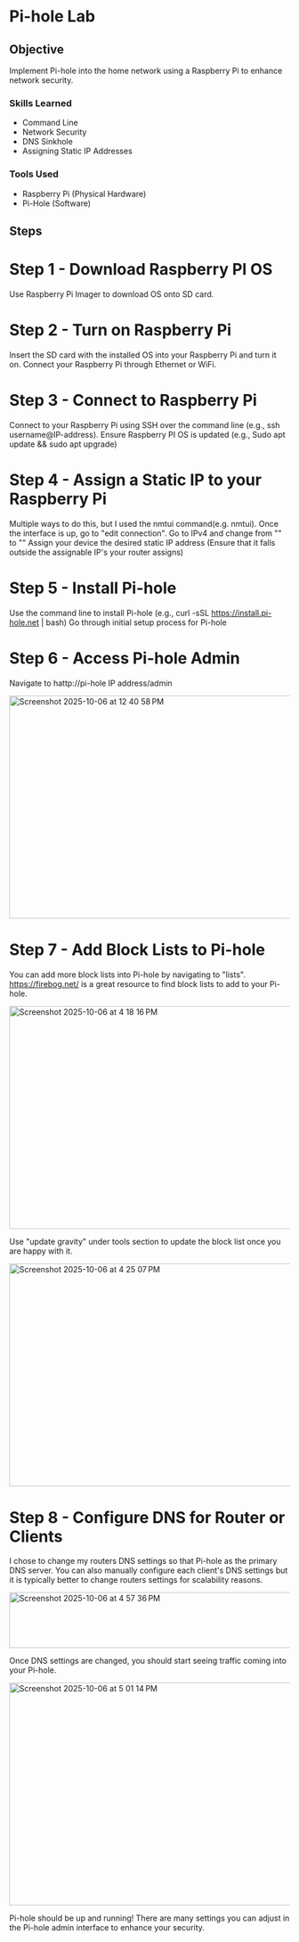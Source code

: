 # Pi-hole Lab

## Objective

Implement Pi-hole into the home network using a Raspberry Pi to enhance network security.


### Skills Learned

- Command Line
- Network Security
- DNS Sinkhole
- Assigning Static IP Addresses


### Tools Used

- Raspberry Pi (Physical Hardware)
- Pi-Hole (Software)


## Steps

# Step 1 - Download Raspberry PI OS
Use Raspberry Pi Imager to download OS onto SD card.

# Step 2 - Turn on Raspberry Pi
Insert the SD card with the installed OS into your Raspberry Pi and turn it on. Connect your Raspberry Pi through Ethernet or WiFi.

# Step 3 - Connect to Raspberry Pi
Connect to your Raspberry Pi using SSH over the command line (e.g., ssh username@IP-address).
Ensure Raspberry PI OS is updated (e.g., Sudo apt update && sudo apt upgrade)

# Step 4 - Assign a Static IP to your Raspberry Pi
Multiple ways to do this, but I used the nmtui command(e.g. nmtui).
Once the interface is up, go to "edit connection".
Go to IPv4 and change from "<Automatic>" to "<Manual>"
Assign your device the desired static IP address (Ensure that it falls outside the assignable IP's your router assigns)

# Step 5 - Install Pi-hole
Use the command line to install Pi-hole (e.g., curl -sSL https://install.pi-hole.net | bash)
Go through initial setup process for Pi-hole

# Step 6 - Access Pi-hole Admin
Navigate to hattp://pi-hole IP address/admin

<img width="600" height="400" alt="Screenshot 2025-10-06 at 12 40 58 PM" src="https://github.com/user-attachments/assets/e2478ed8-6caa-472f-9ce9-c690b59f6792" />

# Step 7 - Add Block Lists to Pi-hole
You can add more block lists into Pi-hole by navigating to "lists".
https://firebog.net/ is a great resource to find block lists to add to your Pi-hole.

<img width="600" height="400" alt="Screenshot 2025-10-06 at 4 18 16 PM" src="https://github.com/user-attachments/assets/4ca96b9c-6e5b-4ab0-9f18-ebe78e46132a" />

Use "update gravity" under tools section to update the block list once you are happy with it.

<img width="600" height="400" alt="Screenshot 2025-10-06 at 4 25 07 PM" src="https://github.com/user-attachments/assets/a1e02698-d372-40eb-8081-5df84388b2d5" />

# Step 8 - Configure DNS for Router or Clients
I chose to change my routers DNS settings so that Pi-hole as the primary DNS server. You can also manually configure each client's DNS settings but it is typically better to change routers settings for scalability reasons.

<img width="600" height="100" alt="Screenshot 2025-10-06 at 4 57 36 PM" src="https://github.com/user-attachments/assets/b88bd0ef-a97a-4a81-bca5-2c293d0df5a7" />

Once DNS settings are changed, you should start seeing traffic coming into your Pi-hole.

<img width="600" height="400" alt="Screenshot 2025-10-06 at 5 01 14 PM" src="https://github.com/user-attachments/assets/47b9ba82-0573-4212-966f-8b8e5113592a" />

Pi-hole should be up and running! There are many settings you can adjust in the Pi-hole admin interface to enhance your security.







